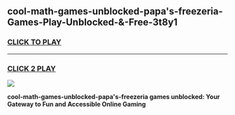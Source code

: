 
## cool-math-games-unblocked-papa's-freezeria-Games-Play-Unblocked-&-Free-3t8y1
<h3>
<a href="https://premium76.site?title=cool-math-games-unblocked-papa's-freezeria&ref=24A">CLICK TO PLAY</a></h3>
<hr>

<h3>
<a href="https://premium76.site?title=cool-math-games-unblocked-papa's-freezeria&ref=24A">CLICK 2 PLAY</a>
  
</h3>

<a href="https://premium76.site?title=cool-math-games-unblocked-papa's-freezeria&ref=24A"><img src="https://clearcache.store/games.png"></a>


**cool-math-games-unblocked-papa's-freezeria games unblocked: Your Gateway to Fun and Accessible Online Gaming**
